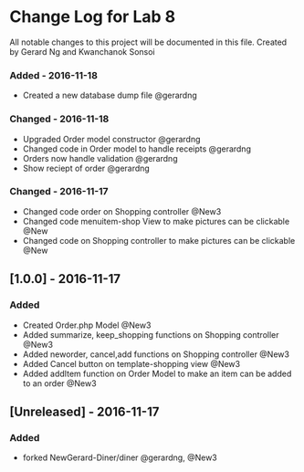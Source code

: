 # Change Log for Lab 8
All notable changes to this project will be documented in this file. Created by Gerard Ng and Kwanchanok Sonsoi

### Added - 2016-11-18
- Created a new database dump file @gerardng

### Changed - 2016-11-18
- Upgraded Order model constructor @gerardng
- Changed code in Order model to handle receipts @gerardng
- Orders now handle validation @gerardng
- Show reciept of order @gerardng

### Changed - 2016-11-17
- Changed code order on Shopping controller @New3
- Changed code menuitem-shop View to make pictures can be clickable @New
- Changed code on Shopping controller to make pictures can be clickable @New
## [1.0.0] - 2016-11-17
### Added 
- Created Order.php Model @New3
- Added summarize, keep_shopping functions on Shopping controller @New3
- Added neworder, cancel,add functions on Shopping controller @New3
- Added Cancel button on template-shopping view @New3
- Added addItem function on Order Model to make an item can be added to an order @New3 

## [Unreleased] - 2016-11-17
### Added
- forked NewGerard-Diner/diner @gerardng, @New3
 

 
